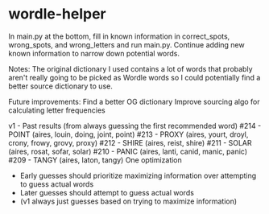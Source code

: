 # wordle-helper

In main.py at the bottom, fill in known information in correct_spots, wrong_spots, and wrong_letters and run main.py.
Continue adding new known information to narrow down potential words.


Notes:
The original dictionary I used contains a lot of words that probably aren't really going to be picked as Wordle words so I could potentially find a better source dictionary to use.

Future improvements:
Find a better OG dictionary
Improve sourcing algo for calculating letter frequencies


v1 - Past results (from always guessing the first recommended word)
#214 - POINT (aires, louin, doing, joint, point)
#213 - PROXY (aires, yourt, droyl, crony, frowy, grovy, proxy)
#212 - SHIRE (aires, reist, shire)
#211 - SOLAR (aires, rosat, sofar, solar)
#210 - PANIC (aires, lanti, canid, manic, panic)
#209 - TANGY (aires, laton, tangy)
One optimization
* Early guesses should prioritize maximizing information over attempting to guess actual words
* Later guesses should attempt to guess actual words
* (v1 always just guesses based on trying to maximize information)
